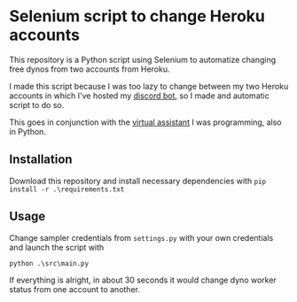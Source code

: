 # Selenium script to change Heroku accounts

This repository is a Python script using Selenium to automatize changing free dynos from two accounts from Heroku.

I made this script because I was too lazy to change between my two Heroku accounts in which I've hosted my 
[discord bot](https://github.com/RafaelBarrero/nibbler_bot), so I made and automatic script to do so.

This goes in conjunction with the [virtual assistant](https://github.com/RafaelBarrero/hue_voice_control)
I was programming, also in Python.

## Installation
Download this repository and install necessary dependencies with ```pip install -r .\requirements.txt```

## Usage
Change sampler credentials from ``settings.py`` with your own credentials and launch the script with
```
python .\src\main.py
``` 

If everything is alright, in about 30 seconds it would change dyno worker status from one account to another.